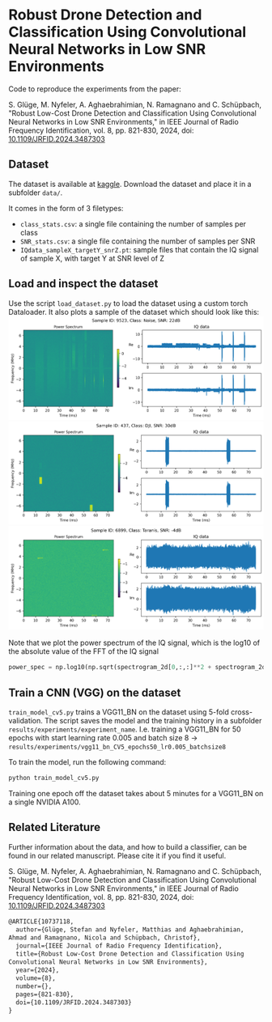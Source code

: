 # Robust Drone Detection and Classification Using Convolutional Neural Networks in Low SNR Environments
Code to reproduce the experiments from the paper:

S. Glüge, M. Nyfeler, A. Aghaebrahimian, N. Ramagnano and C. Schüpbach, "Robust Low-Cost Drone Detection and Classification Using Convolutional Neural Networks in Low SNR Environments," in IEEE Journal of Radio Frequency Identification, vol. 8, pp. 821-830, 2024, doi: [10.1109/JRFID.2024.3487303](https://doi.org/10.1109/JRFID.2024.3487303)


## Dataset
The dataset is available at [kaggle](https://www.kaggle.com/datasets/sgluege/noisy-drone-rf-signal-classification-v2). Download the dataset and place it in a subfolder `data/`. 

It comes in the form of 3 filetypes:
- `class_stats.csv`: a single file containing the number of samples per class
- `SNR_stats.csv`:  a single file containing the number of samples per SNR
- `IQdata_sampleX_targetY_snrZ.pt`: sample files that contain the IQ signal of sample X, with target Y at SNR level of Z

## Load and inspect the dataset
Use the script `load_dataset.py` to load the dataset using a custom torch Dataloader. It also plots a sample of the dataset which should look like this: 
![sample_input_data.png](doc/img/Noise_snr22.png)
![sample_input_data.png](doc/img/DJI_snr30.png)
![sample_input_data.png](doc/img/Taranis_snr-4.png)

Note that we plot the power spectrum of the IQ signal, which is the log10 of the absolute value of the FFT of the IQ signal 
```python
power_spec = np.log10(np.sqrt(spectrogram_2d[0,:,:]**2 + spectrogram_2d[1,:,:]**2))
```

## Train a CNN (VGG) on the dataset
`train_model_cv5.py` trains a VGG11_BN on the dataset using 5-fold cross-validation. The script saves the model and the training history in a subfolder `results/experiments/experiment_name`. I.e. training a VGG11_BN for 50 epochs with start learning rate 0.005 and batch size 8 ->
`results/experiments/vgg11_bn_CV5_epochs50_lr0.005_batchsize8`


To train the model, run the following command:
```bash
python train_model_cv5.py
```



Training one epoch off the dataset takes about 5 minutes for a VGG11_BN on a single NVIDIA A100.

## Related Literature
Further information about the data, and how to build a classifier, can be found in our related manuscript. Please cite it if you find it useful.

S. Glüge, M. Nyfeler, A. Aghaebrahimian, N. Ramagnano and C. Schüpbach, "Robust Low-Cost Drone Detection and Classification Using Convolutional Neural Networks in Low SNR Environments," in IEEE Journal of Radio Frequency Identification, vol. 8, pp. 821-830, 2024, doi: [10.1109/JRFID.2024.3487303](https://doi.org/10.1109/JRFID.2024.3487303)

```
@ARTICLE{10737118,
  author={Glüge, Stefan and Nyfeler, Matthias and Aghaebrahimian, Ahmad and Ramagnano, Nicola and Schüpbach, Christof},
  journal={IEEE Journal of Radio Frequency Identification}, 
  title={Robust Low-Cost Drone Detection and Classification Using Convolutional Neural Networks in Low SNR Environments}, 
  year={2024},
  volume={8},
  number={},
  pages={821-830},
  doi={10.1109/JRFID.2024.3487303}
}
```
